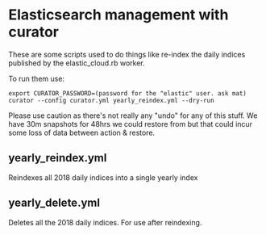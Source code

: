 # Elasticsearch management with curator

These are some scripts used to do things like re-index the daily indices published by the elastic_cloud.rb worker.

To run them use:

```
export CURATOR_PASSWORD=(password for the "elastic" user. ask mat)
curator --config curator.yml yearly_reindex.yml --dry-run
```

Please use caution as there's not really any "undo" for any of this stuff. We have 30m snapshots for 48hrs we could restore from but that could incur some loss of data between action & restore.

## yearly_reindex.yml

Reindexes all 2018 daily indices into a single yearly index

## yearly_delete.yml

Deletes all the 2018 daily indices. For use after reindexing.
